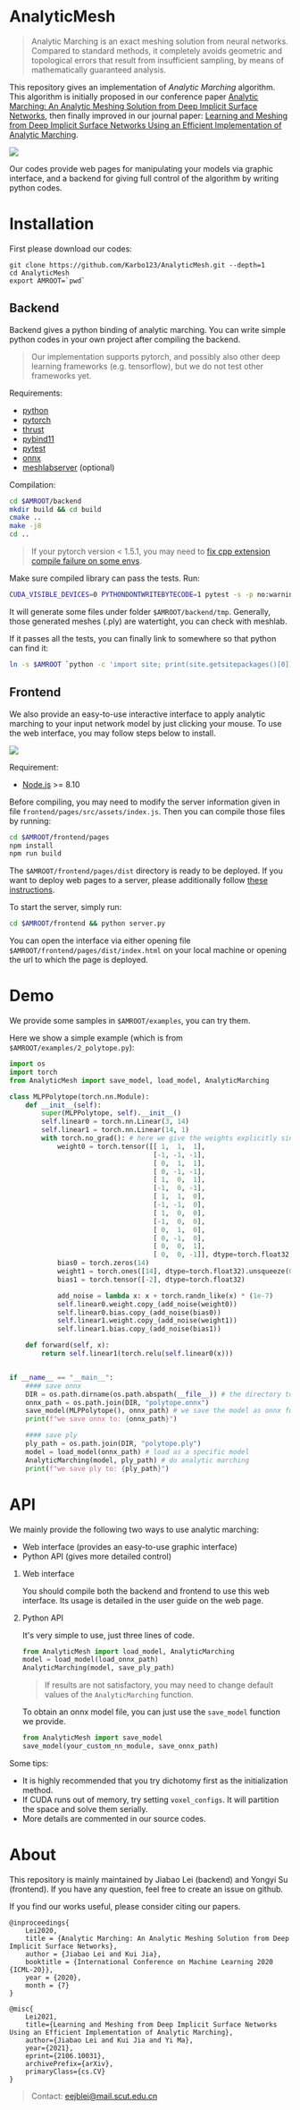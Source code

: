 # AnalyticMesh

> Analytic Marching is an exact meshing solution from neural networks. Compared to standard methods, it completely avoids geometric and topological errors that result from insufficient sampling, by means of mathematically guaranteed analysis.


This repository gives an implementation of *Analytic Marching* algorithm. This algorithm is initially proposed in our conference paper [Analytic Marching: An Analytic Meshing Solution from Deep Implicit Surface Networks](http://proceedings.mlr.press/v119/lei20a/lei20a.pdf), then finally improved in our journal paper: [Learning and Meshing from Deep Implicit Surface Networks Using an Efficient Implementation of Analytic Marching](https://arxiv.org/abs/2106.10031).

![](imgs/compare.png)

Our codes provide web pages for manipulating your models via graphic interface, and a backend for giving full control of the algorithm by writing python codes.

# Installation

First please download our codes:
```
git clone https://github.com/Karbo123/AnalyticMesh.git --depth=1
cd AnalyticMesh
export AMROOT=`pwd`
```

## Backend

Backend gives a python binding of analytic marching. You can write simple python codes in your own project after compiling the backend.
> Our implementation supports pytorch, and possibly also other deep learning frameworks (e.g. tensorflow), but we do not test other frameworks yet.

Requirements:
- [python](https://www.python.org/)
- [pytorch](https://pytorch.org/)
- [thrust](https://github.com/NVIDIA/thrust)
- [pybind11](https://github.com/pybind/pybind11)
- [pytest](https://pytest.org/)
- [onnx](https://github.com/onnx/onnx)
- [meshlabserver](https://github.com/cnr-isti-vclab/meshlab) (optional)


Compilation:
```bash
cd $AMROOT/backend
mkdir build && cd build
cmake ..
make -j8
cd ..
```

> If your pytorch version < 1.5.1, you may need to [fix cpp extension compile failure on some envs](https://github.com/pytorch/pytorch/pull/37221).

Make sure compiled library can pass the tests. Run:
```bash
CUDA_VISIBLE_DEVICES=0 PYTHONDONTWRITEBYTECODE=1 pytest -s -p no:warnings -p no:cacheprovider
```
It will generate some files under folder `$AMROOT/backend/tmp`.
Generally, those generated meshes (.ply) are watertight, you can check with meshlab.

If it passes all the tests, you can finally link to somewhere so that python can find it:
```bash
ln -s $AMROOT `python -c 'import site; print(site.getsitepackages()[0])'`
```


## Frontend

We also provide an easy-to-use interactive interface to apply analytic marching to your input network model by just clicking your mouse. To use the web interface, you may follow steps below to install.

![](imgs/web.png)

Requirement: 
- [Node.js](https://nodejs.org/en/) >= 8.10

Before compiling, you may need to modify the server information given in file `frontend/pages/src/assets/index.js`. Then you can compile those files by running:
```bash
cd $AMROOT/frontend/pages
npm install
npm run build
```
The `$AMROOT/frontend/pages/dist` directory is ready to be deployed.
If you want to deploy web pages to a server, please additionally follow [these instructions](https://ubuntu.com/tutorials/install-and-configure-apache).

To start the server, simply run:
```bash
cd $AMROOT/frontend && python server.py
```
You can open the interface via either opening file `$AMROOT/frontend/pages/dist/index.html` on your local machine or opening the url to which the page is deployed.

# Demo

We provide some samples in `$AMROOT/examples`, you can try them.

Here we show a simple example (which is from `$AMROOT/examples/2_polytope.py`):

```python
import os
import torch
from AnalyticMesh import save_model, load_model, AnalyticMarching

class MLPPolytope(torch.nn.Module):
    def __init__(self):
        super(MLPPolytope, self).__init__()
        self.linear0 = torch.nn.Linear(3, 14)
        self.linear1 = torch.nn.Linear(14, 1)
        with torch.no_grad(): # here we give the weights explicitly since training takes time
            weight0 = torch.tensor([[ 1,  1,  1],
                                    [-1, -1, -1],
                                    [ 0,  1,  1],
                                    [ 0, -1, -1],
                                    [ 1,  0,  1],
                                    [-1,  0, -1],
                                    [ 1,  1,  0],
                                    [-1, -1,  0],
                                    [ 1,  0,  0],
                                    [-1,  0,  0],
                                    [ 0,  1,  0],
                                    [ 0, -1,  0],
                                    [ 0,  0,  1],
                                    [ 0,  0, -1]], dtype=torch.float32)
            bias0 = torch.zeros(14)
            weight1 = torch.ones([14], dtype=torch.float32).unsqueeze(0)
            bias1 = torch.tensor([-2], dtype=torch.float32)

            add_noise = lambda x: x + torch.randn_like(x) * (1e-7)
            self.linear0.weight.copy_(add_noise(weight0))
            self.linear0.bias.copy_(add_noise(bias0))
            self.linear1.weight.copy_(add_noise(weight1))
            self.linear1.bias.copy_(add_noise(bias1))

    def forward(self, x):
        return self.linear1(torch.relu(self.linear0(x)))


if __name__ == "__main__":
    #### save onnx
    DIR = os.path.dirname(os.path.abspath(__file__)) # the directory to save files
    onnx_path = os.path.join(DIR, "polytope.onnx")
    save_model(MLPPolytope(), onnx_path) # we save the model as onnx format
    print(f"we save onnx to: {onnx_path}")

    #### save ply
    ply_path = os.path.join(DIR, "polytope.ply")
    model = load_model(onnx_path) # load as a specific model
    AnalyticMarching(model, ply_path) # do analytic marching
    print(f"we save ply to: {ply_path}")
```

# API

We mainly provide the following two ways to use analytic marching:
- Web interface (provides an easy-to-use graphic interface)
- Python API (gives more detailed control)

1. Web interface

   You should compile both the backend and frontend to use this web interface. 
   Its usage is detailed in the user guide on the web page.

2. Python API

   It's very simple to use, just three lines of code.
   ```python
   from AnalyticMesh import load_model, AnalyticMarching 
   model = load_model(load_onnx_path) 
   AnalyticMarching(model, save_ply_path)
   ```
   > If results are not satisfactory, you may need to change default values of the `AnalyticMarching` function.

   To obtain an onnx model file, you can just use the `save_model` function we provide.
   ```python
   from AnalyticMesh import save_model
   save_model(your_custom_nn_module, save_onnx_path)
   ```
   
Some tips:

- It is highly recommended that you try dichotomy first as the initialization method.
- If CUDA runs out of memory, try setting `voxel_configs`. It will partition the space and solve them serially.
- More details are commented in our source codes.


# About


This repository is mainly maintained by Jiabao Lei (backend) and Yongyi Su (frontend).
If you have any question, feel free to create an issue on github.

If you find our works useful, please consider citing our papers.
```
@inproceedings{
    Lei2020,
    title = {Analytic Marching: An Analytic Meshing Solution from Deep Implicit Surface Networks},
    author = {Jiabao Lei and Kui Jia},
    booktitle = {International Conference on Machine Learning 2020 {ICML-20}},
    year = {2020},
    month = {7}
}

@misc{
    Lei2021,
    title={Learning and Meshing from Deep Implicit Surface Networks Using an Efficient Implementation of Analytic Marching}, 
    author={Jiabao Lei and Kui Jia and Yi Ma},
    year={2021},
    eprint={2106.10031},
    archivePrefix={arXiv},
    primaryClass={cs.CV}
}
```

> Contact: eejblei@mail.scut.edu.cn
